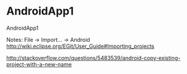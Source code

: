AndroidApp1
===========

AndroidApp1

Notes:
File -> Import... -> Android
http://wiki.eclipse.org/EGit/User_Guide#Importing_projects

http://stackoverflow.com/questions/5483539/android-copy-existing-project-with-a-new-name